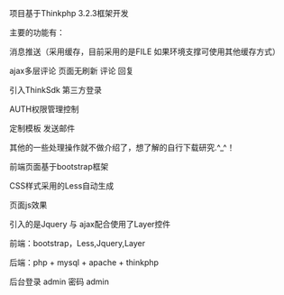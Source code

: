 项目基于Thinkphp 3.2.3框架开发

主要的功能有：

消息推送（采用缓存，目前采用的是FILE 如果环境支撑可使用其他缓存方式）

ajax多层评论 页面无刷新 评论 回复

引入ThinkSdk 第三方登录

AUTH权限管理控制

定制模板 发送邮件

其他的一些处理操作就不做介绍了，想了解的自行下载研究.^_^！

前端页面基于bootstrap框架

CSS样式采用的Less自动生成

页面js效果 

引入的是Jquery 与 ajax配合使用了Layer控件

前端：bootstrap，Less,Jquery,Layer

后端：php + mysql + apache + thinkphp

后台登录 admin 密码 admin

